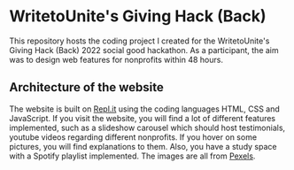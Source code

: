 # WritetoUnite's Giving Hack (Back)
This repository hosts the coding project I created for the WritetoUnite's Giving Hack (Back) 2022 social good hackathon. 
As a participant, the aim was to design web features for nonprofits within 48 hours. 
## Architecture of the website
The website is built on [Repl.it](https://replit.com/) using the coding languages HTML, CSS and JavaScript. 
If you visit the website, you will find a lot of different features implemented, such as a slideshow carousel which should host testimonials, youtube videos regarding different nonprofits.
If you hover on some pictures, you will find explanations to them. Also, you have a study space with a Spotify playlist implemented.
The images are all from [Pexels](https://www.pexels.com/).
